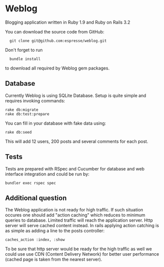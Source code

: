 Weblog
============
Blogging application written in Ruby 1.9 and Ruby on Rails 3.2

You can download the source code from GitHub:

      git clone git@github.com:espresse/weblog.git

Don't forget to run 

      bundle install

to download all required by Weblog gem packages.

Database 
--------

Currently Weblog is using SQLite Database. Setup is quite simple and requires invoking commands:

    rake db:migrate
    rake db:test:prepare

You can fill in your database with fake data using:

    rake db:seed

This will add 12 users, 200 posts and several comments for each post.

Tests
-----

Tests are prepared with RSpec and Cucumber for database and web interface integration and could be run by:

    bundler exec rspec spec

Additional question
------------------

The Weblog application is not ready for high traffic. If such situation occures one should add "action caching" which reduces to minimum queries to database. Limited traffic will reach the application server. Http server will serve cached content instead.
In rails applying action catching is as simple as adding a line to the posts controller: 
    
    caches_action :index, :show
    
To be sure that http server would be ready for the high traffic as well we could use use CDN (Content Delivery Network) for better user performance (cached page is taken from the nearest server).
